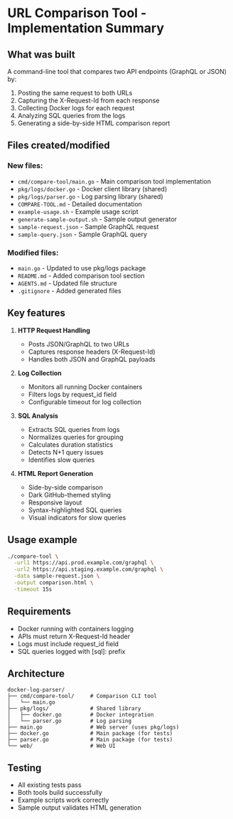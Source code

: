 # URL Comparison Tool - Implementation Summary

## What was built

A command-line tool that compares two API endpoints (GraphQL or JSON) by:
1. Posting the same request to both URLs
2. Capturing the X-Request-Id from each response
3. Collecting Docker logs for each request
4. Analyzing SQL queries from the logs
5. Generating a side-by-side HTML comparison report

## Files created/modified

### New files:
- `cmd/compare-tool/main.go` - Main comparison tool implementation
- `pkg/logs/docker.go` - Docker client library (shared)
- `pkg/logs/parser.go` - Log parsing library (shared)
- `COMPARE-TOOL.md` - Detailed documentation
- `example-usage.sh` - Example usage script
- `generate-sample-output.sh` - Sample output generator
- `sample-request.json` - Sample GraphQL request
- `sample-query.json` - Sample GraphQL query

### Modified files:
- `main.go` - Updated to use pkg/logs package
- `README.md` - Added comparison tool section
- `AGENTS.md` - Updated file structure
- `.gitignore` - Added generated files

## Key features

1. **HTTP Request Handling**
   - Posts JSON/GraphQL to two URLs
   - Captures response headers (X-Request-Id)
   - Handles both JSON and GraphQL payloads

2. **Log Collection**
   - Monitors all running Docker containers
   - Filters logs by request_id field
   - Configurable timeout for log collection

3. **SQL Analysis**
   - Extracts SQL queries from logs
   - Normalizes queries for grouping
   - Calculates duration statistics
   - Detects N+1 query issues
   - Identifies slow queries

4. **HTML Report Generation**
   - Side-by-side comparison
   - Dark GitHub-themed styling
   - Responsive layout
   - Syntax-highlighted SQL queries
   - Visual indicators for slow queries

## Usage example

```bash
./compare-tool \
  -url1 https://api.prod.example.com/graphql \
  -url2 https://api.staging.example.com/graphql \
  -data sample-request.json \
  -output comparison.html \
  -timeout 15s
```

## Requirements

- Docker running with containers logging
- APIs must return X-Request-Id header
- Logs must include request_id field
- SQL queries logged with [sql]: prefix

## Architecture

```
docker-log-parser/
├── cmd/compare-tool/     # Comparison CLI tool
│   └── main.go
├── pkg/logs/             # Shared library
│   ├── docker.go         # Docker integration
│   └── parser.go         # Log parsing
├── main.go               # Web server (uses pkg/logs)
├── docker.go             # Main package (for tests)
├── parser.go             # Main package (for tests)
└── web/                  # Web UI
```

## Testing

- All existing tests pass
- Both tools build successfully
- Example scripts work correctly
- Sample output validates HTML generation
